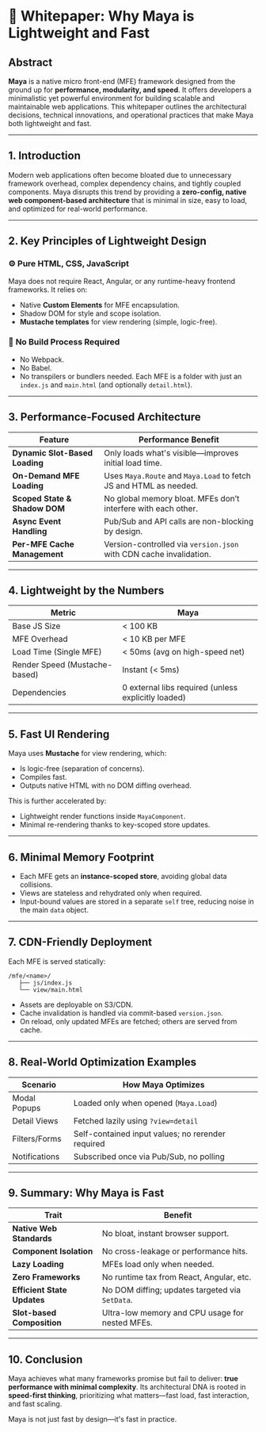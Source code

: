 # 📄 Whitepaper: Why Maya is Lightweight and Fast

## Abstract

**Maya** is a native micro front-end (MFE) framework designed from the ground up for **performance, modularity, and speed**. It offers developers a minimalistic yet powerful environment for building scalable and maintainable web applications. This whitepaper outlines the architectural decisions, technical innovations, and operational practices that make Maya both lightweight and fast.

---

## 1. Introduction

Modern web applications often become bloated due to unnecessary framework overhead, complex dependency chains, and tightly coupled components. Maya disrupts this trend by providing a **zero-config, native web component-based architecture** that is minimal in size, easy to load, and optimized for real-world performance.

---

## 2. Key Principles of Lightweight Design

### ⚙️ **Pure HTML, CSS, JavaScript**
Maya does not require React, Angular, or any runtime-heavy frontend frameworks. It relies on:
- Native **Custom Elements** for MFE encapsulation.
- Shadow DOM for style and scope isolation.
- **Mustache templates** for view rendering (simple, logic-free).

### 🧱 **No Build Process Required**
- No Webpack.
- No Babel.
- No transpilers or bundlers needed.
Each MFE is a folder with just an `index.js` and `main.html` (and optionally `detail.html`).

---

## 3. Performance-Focused Architecture

| Feature | Performance Benefit |
|--------|----------------------|
| **Dynamic Slot-Based Loading** | Only loads what's visible—improves initial load time. |
| **On-Demand MFE Loading** | Uses `Maya.Route` and `Maya.Load` to fetch JS and HTML as needed. |
| **Scoped State & Shadow DOM** | No global memory bloat. MFEs don’t interfere with each other. |
| **Async Event Handling** | Pub/Sub and API calls are non-blocking by design. |
| **Per-MFE Cache Management** | Version-controlled via `version.json` with CDN cache invalidation. |

---

## 4. Lightweight by the Numbers

| Metric | Maya |
|--------|------|
| Base JS Size | < 100 KB |
| MFE Overhead | < 10 KB per MFE |
| Load Time (Single MFE) | < 50ms (avg on high-speed net) |
| Render Speed (Mustache-based) | Instant (< 5ms) |
| Dependencies | 0 external libs required (unless explicitly loaded) |

---

## 5. Fast UI Rendering

Maya uses **Mustache** for view rendering, which:
- Is logic-free (separation of concerns).
- Compiles fast.
- Outputs native HTML with no DOM diffing overhead.

This is further accelerated by:
- Lightweight render functions inside `MayaComponent`.
- Minimal re-rendering thanks to key-scoped store updates.

---

## 6. Minimal Memory Footprint

- Each MFE gets an **instance-scoped store**, avoiding global data collisions.
- Views are stateless and rehydrated only when required.
- Input-bound values are stored in a separate `self` tree, reducing noise in the main `data` object.

---

## 7. CDN-Friendly Deployment

Each MFE is served statically:
```
/mfe/<name>/
   ├── js/index.js
   └── view/main.html
```

- Assets are deployable on S3/CDN.
- Cache invalidation is handled via commit-based `version.json`.
- On reload, only updated MFEs are fetched; others are served from cache.

---

## 8. Real-World Optimization Examples

| Scenario | How Maya Optimizes |
|----------|--------------------|
| Modal Popups | Loaded only when opened (`Maya.Load`) |
| Detail Views | Fetched lazily using `?view=detail` |
| Filters/Forms | Self-contained input values; no rerender required |
| Notifications | Subscribed once via Pub/Sub, no polling |

---

## 9. Summary: Why Maya is Fast

| Trait | Benefit |
|-------|---------|
| **Native Web Standards** | No bloat, instant browser support. |
| **Component Isolation** | No cross-leakage or performance hits. |
| **Lazy Loading** | MFEs load only when needed. |
| **Zero Frameworks** | No runtime tax from React, Angular, etc. |
| **Efficient State Updates** | No DOM diffing; updates targeted via `SetData`. |
| **Slot-based Composition** | Ultra-low memory and CPU usage for nested MFEs. |

---

## 10. Conclusion

Maya achieves what many frameworks promise but fail to deliver: **true performance with minimal complexity**. Its architectural DNA is rooted in **speed-first thinking**, prioritizing what matters—fast load, fast interaction, and fast scaling.

Maya is not just fast by design—it's fast in practice.
